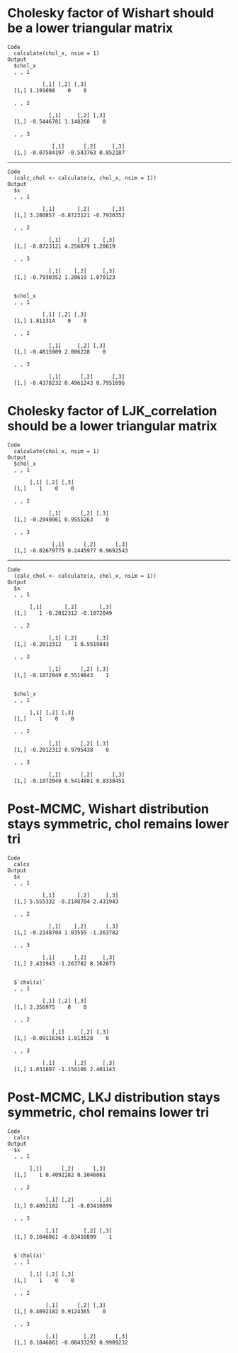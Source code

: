 # Cholesky factor of Wishart should be a lower triangular matrix

    Code
      calculate(chol_x, nsim = 1)
    Output
      $chol_x
      , , 1
      
               [,1] [,2] [,3]
      [1,] 1.191098    0    0
      
      , , 2
      
                 [,1]     [,2] [,3]
      [1,] -0.5446781 1.148268    0
      
      , , 3
      
                  [,1]      [,2]     [,3]
      [1,] -0.07584197 -0.543763 0.852187
      
      

---

    Code
      (calc_chol <- calculate(x, chol_x, nsim = 1))
    Output
      $x
      , , 1
      
               [,1]       [,2]       [,3]
      [1,] 3.280857 -0.8723121 -0.7930352
      
      , , 2
      
                 [,1]     [,2]    [,3]
      [1,] -0.8723121 4.256879 1.20619
      
      , , 3
      
                 [,1]    [,2]     [,3]
      [1,] -0.7930352 1.20619 1.070123
      
      
      $chol_x
      , , 1
      
               [,1] [,2] [,3]
      [1,] 1.811314    0    0
      
      , , 2
      
                 [,1]     [,2] [,3]
      [1,] -0.4815909 2.006228    0
      
      , , 3
      
                 [,1]      [,2]      [,3]
      [1,] -0.4378232 0.4961243 0.7951696
      
      

# Cholesky factor of LJK_correlation should be a lower triangular matrix

    Code
      calculate(chol_x, nsim = 1)
    Output
      $chol_x
      , , 1
      
           [,1] [,2] [,3]
      [1,]    1    0    0
      
      , , 2
      
                 [,1]      [,2] [,3]
      [1,] -0.2949061 0.9555263    0
      
      , , 3
      
                  [,1]      [,2]      [,3]
      [1,] -0.02679775 0.2445977 0.9692543
      
      

---

    Code
      (calc_chol <- calculate(x, chol_x, nsim = 1))
    Output
      $x
      , , 1
      
           [,1]       [,2]       [,3]
      [1,]    1 -0.2012312 -0.1072049
      
      , , 2
      
                 [,1] [,2]      [,3]
      [1,] -0.2012312    1 0.5519843
      
      , , 3
      
                 [,1]      [,2] [,3]
      [1,] -0.1072049 0.5519843    1
      
      
      $chol_x
      , , 1
      
           [,1] [,2] [,3]
      [1,]    1    0    0
      
      , , 2
      
                 [,1]      [,2] [,3]
      [1,] -0.2012312 0.9795438    0
      
      , , 3
      
                 [,1]      [,2]      [,3]
      [1,] -0.1072049 0.5414881 0.8338451
      
      

# Post-MCMC, Wishart distribution stays symmetric, chol remains lower tri

    Code
      calcs
    Output
      $x
      , , 1
      
               [,1]       [,2]     [,3]
      [1,] 5.555332 -0.2148704 2.431943
      
      , , 2
      
                 [,1]    [,2]      [,3]
      [1,] -0.2148704 1.03555 -1.263782
      
      , , 3
      
               [,1]      [,2]     [,3]
      [1,] 2.431943 -1.263782 8.162073
      
      
      $`chol(x)`
      , , 1
      
               [,1] [,2] [,3]
      [1,] 2.356975    0    0
      
      , , 2
      
                  [,1]     [,2] [,3]
      [1,] -0.09116363 1.013528    0
      
      , , 3
      
               [,1]      [,2]     [,3]
      [1,] 1.031807 -1.154106 2.401143
      
      

# Post-MCMC, LKJ distribution stays symmetric, chol remains lower tri

    Code
      calcs
    Output
      $x
      , , 1
      
           [,1]      [,2]      [,3]
      [1,]    1 0.4092182 0.1046861
      
      , , 2
      
                [,1] [,2]        [,3]
      [1,] 0.4092182    1 -0.03410899
      
      , , 3
      
                [,1]        [,2] [,3]
      [1,] 0.1046861 -0.03410899    1
      
      
      $`chol(x)`
      , , 1
      
           [,1] [,2] [,3]
      [1,]    1    0    0
      
      , , 2
      
                [,1]      [,2] [,3]
      [1,] 0.4092182 0.9124365    0
      
      , , 3
      
                [,1]        [,2]      [,3]
      [1,] 0.1046861 -0.08433292 0.9909232
      
      


